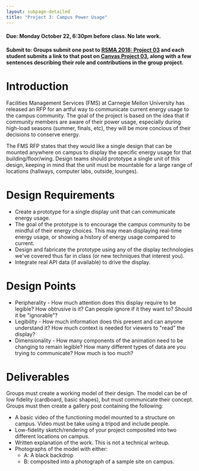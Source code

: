 ```yaml
---
layout: subpage-detailed
title: "Project 3: Campus Power Usage"
---
```




#### Due: Monday October 22, 6:30pm before class. No late work.

#### Submit to: Groups submit one post to [RSMA 2018: Project 03](http://ideate.xsead.cmu.edu/gallery/pools/project-03-data-visualization/) and each student submits a link to that post on [Canvas Project 03](https://canvas.cmu.edu/courses/6049/assignments/100774), along with a few sentences describing their role and contributions in the group project.


# Introduction

Facilities Management Services (FMS) at Carnegie Mellon University has released an RFP for an artful way to communicate current energy usage to the campus community. The goal of the project is based on the idea that if community members are aware of their power usage, especially during high-load seasons (summer, finals, etc), they will be more concious of their decisions to conserve energy.

The FMS RFP states that they would like a single design that can be mounted anywhere on campus to display the specific energy usage for that building/floor/wing. Design teams should prototype a single unit of this design, keeping in mind that the unit must be mountable for a large range of locations (hallways, computer labs, outside, lounges).

# Design Requirements

- Create a prototype for a single display unit that can communicate energy usage. 
- The goal of the prototype is to encourage the campus community to be mindful of their energy choices. This may mean displaying real-time energy usage, or showing a history of energy usage compared to current.
- Design and fabricate the prototype using any of the display technologies we've covered thus far in class (or new techniques that interest you).
- Integrate real API data (if available) to drive the display.

# Design Points
- Peripherality - How much attention does this display require to be legible? How obtrusive is it? Can people ignore if it they want to? Should it be "ignorable"?
- Legibility - How much information does this present and can anyone understand it? How much context is needed for viewers to "read" the display?
- Dimensionality - How many components of the animation need to be changing to remain legible? How many different types of data are you trying to communicate? How much is too much?


# Deliverables

Groups must create a working model of their design. The model can be of low fidelity (cardboard, basic shapes), but must communicate their concept. Groups must then create a gallery post containing the following:

- A basic video of the functioning model mounted to a structure on campus. Video must be take using a tripod and include people.
- Low-fidelity sketch/rendering of your project composited into two different locations on campus.
- Written explanation of the work. This is not a technical writeup.
- Photographs of the model with either:
  - A: A black backdrop
  - B: composited into a photograph of a sample site on campus.